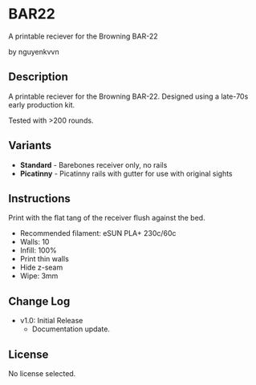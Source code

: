 # BAR22
A printable reciever for the Browning BAR-22

by nguyenkvvn

## Description
A printable reciever for the Browning BAR-22. Designed using a late-70s early production kit.

Tested with >200 rounds.

## Variants
- **Standard** - Barebones receiver only, no rails
- **Picatinny** - Picatinny rails with gutter for use with original sights

## Instructions
Print with the flat tang of the receiver flush against the bed.

- Recommended filament: eSUN PLA+ 230c/60c
- Walls: 10
- Infill: 100%
- Print thin walls
- Hide z-seam
- Wipe: 3mm

## Change Log

- v1.0: Initial Release
    * Documentation update.

## License
No license selected.
